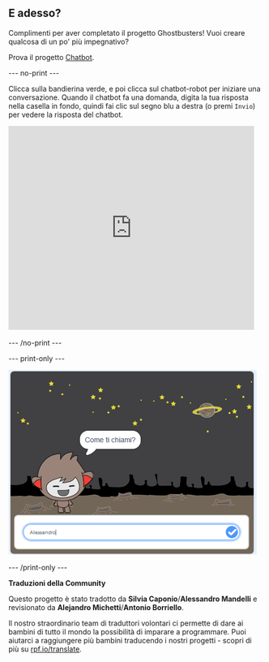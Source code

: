 ## E adesso?

Complimenti per aver completato il progetto Ghostbusters! Vuoi creare qualcosa di un po' più impegnativo?

Prova il progetto [Chatbot](https://projects.raspberrypi.org/it-IT/projects/chatbot?utm_source=pathway&utm_medium=whatnext&utm_campaign=projects).

--- no-print ---

Clicca sulla bandierina verde, e poi clicca sul chatbot-robot per iniziare una conversazione. Quando il chatbot fa una domanda, digita la tua risposta nella casella in fondo, quindi fai clic sul segno blu a destra (o premi `Invio`) per vedere la risposta del chatbot.

<div class="scratch-preview">
  <iframe allowtransparency="true" width="485" height="402" src="https://scratch.mit.edu/projects/embed/248864190/?autostart=false" 
  frameborder="0" scrolling="no"></iframe>
</div>

--- /no-print ---

--- print-only ---

![progetto completo](images/chatbot-preview.png)

--- /print-only ---


**Traduzioni della Community**

Questo progetto è stato tradotto da **Silvia Caponio**/**Alessandro Mandelli** e revisionato da **Alejandro Michetti**/**Antonio Borriello**.

Il nostro straordinario team di traduttori volontari ci permette di dare ai bambini di tutto il mondo la possibilità di imparare a programmare. Puoi aiutarci a raggiungere più bambini traducendo i nostri progetti - scopri di più su [rpf.io/translate](https://rpf.io/translate).